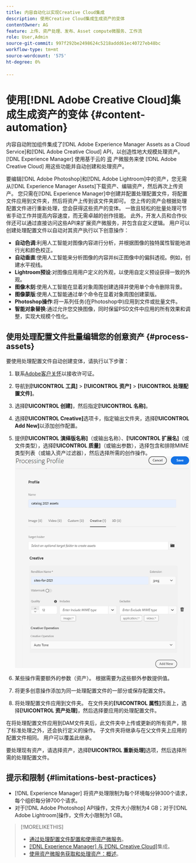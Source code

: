 ```yaml
---
title: 内容自动化以实现Creative Cloud集成
description: 使用Creative Cloud集成生成资产的变体
contentOwner: AG
feature: 上传、资产处理、发布、Asset compute微服务、工作流
role: User,Admin
source-git-commit: 997f292be2498624c5218addd61ec40727eb48bc
workflow-type: tm+mt
source-wordcount: '575'
ht-degree: 0%

---
```



# 使用[!DNL Adobe Creative Cloud]集成生成资产的变体 {#content-automation}

内容自动附加组件集成了[!DNL Adobe Experience Manager Assets as a Cloud Service]和[!DNL Adobe Creative Cloud] API，以创造性地大规模处理资产。 [!DNL Experience Manager] 使用基于云的 [资](/help/assets/asset-microservices-overview.md) 产微服务来使 [!DNL Adobe Creative Cloud] 用这些功能并自动创建和处理资产。

要编辑[!DNL Adobe Photoshop]和[!DNL Adobe Lightroom]中的资产，您无需从[!DNL Experience Manager Assets]下载资产、编辑资产，然后再次上传资产。 您只需在[!DNL Experience Manager]中创建并配置处理配置文件，将配置文件应用到文件夹，然后将资产上传到该文件夹即可。 您上传的资产会根据处理配置文件进行重新处理，您会获得这些资产的变体。 一致且轻松的批量处理可节省手动工作并提高内容速度，而无需卓越的创作技能。 此外，开发人员和合作伙伴还可以通过直接访问这些API来扩展资产微服务，并包含自定义逻辑。
用户可以创建处理配置文件以自动对其资产执行以下创意操作：

* **自动色调**:利用人工智能对图像内容进行分析，并根据图像的独特属性智能地进行光和颜色校正。
* **自动垂直**:使用人工智能来分析图像的内容并纠正图像中的偏斜透视。例如，创建水平视线。
* **Lightroom预设**:对图像应用用户定义的外观，以使用自定义预设获得一致的外观。
* **图像木刻**:使用人工智能在显着对象周围创建选择并使用单个命令删除背景。
* **图像蒙版**:使用人工智能通过单个命令在显着对象周围创建蒙版。
* **Photoshop操作**:将一系列任务(在Photoshop中)应用到文件或批量文件。
* **智能对象替换**:通过允许您交换图像，同时保留PSD文件中应用的所有效果和调整，实现大规模个性化。

## 使用处理配置文件批量编辑您的创意资产 {#process-assets}

要使用处理配置文件自动创建变体，请执行以下步骤：

1. 联系[Adobe客户关怀](https://experienceleague.adobe.com/#support)以接收许可证。

1. 导航到&#x200B;**[!UICONTROL 工具]** > **[!UICONTROL 资产]** > **[!UICONTROL 处理配置文件]**。

1. 选择&#x200B;**[!UICONTROL 创建]**，然后指定&#x200B;**[!UICONTROL 名称]**。

1. 选择&#x200B;**[!UICONTROL Creative]**&#x200B;选项卡，指定输出文件夹，选择&#x200B;**[!UICONTROL Add New]**&#x200B;以添加创作配置。

1. 提供&#x200B;**[!UICONTROL 演绎版名称]**（或输出名称）、**[!UICONTROL 扩展名]**（或文件类型），选择&#x200B;**[!UICONTROL 质量]**（或输出参数），选择包含和排除MIME类型列表（或输入资产过滤器），然后选择所需的创作操作。
   ![处理配置文件中的“创作”选项卡](assets/creative-processing-profile.png)

1. 某些操作需要额外的参数（资产）。 根据需要为这些额外参数提供值。

1. 将更多创意操作添加为同一处理配置文件的一部分或保存配置文件。

1. 将处理配置文件应用到文件夹。 在文件夹的&#x200B;**[!UICONTROL 属性]**&#x200B;页面上，选择&#x200B;**[!UICONTROL 资产处理]**，然后选择要应用的处理配置文件。

在将处理配置文件应用到DAM文件夹后，此文件夹中上传或更新的所有资产，除了标准处理之外，还会执行定义的操作。 子文件夹将继承与在父文件夹上应用的配置文件相同。 用户可以覆盖此继承。

要处理现有资产，请选择资产，选择&#x200B;**[!UICONTROL 重新处理]**&#x200B;选项，然后选择所需的处理配置文件。

## 提示和限制 {#limitations-best-practices}

* [!DNL Experience Manager] 将资产处理限制为每个环境每分钟300个请求，每个组织每分钟700个请求。
* 对于[!DNL Adobe Photoshop] API操作，文件大小限制为4 GB；对于[!DNL Adobe Lightroom]操作，文件大小限制为1 GB。

>[!MORELIKETHIS]
>
>* [通过处理配置文件配置和使用资产微服务](/help/assets/asset-microservices-configure-and-use.md)。
>* [ [!DNL Experience Manager] 与 [!DNL Creative Cloud]](/help/assets/aem-cc-integration-best-practices.md)集成。
>* [使用资产微服务获取和处理资产：概述](/help/assets/asset-microservices-overview.md)。

